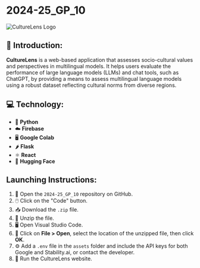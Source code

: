 # 2024-25_GP_10

![CultureLens Logo](https://github.com/user-attachments/assets/71902a33-29f7-4276-bc91-70b3aa42fd5a)

## 📝 Introduction:

**CultureLens** is a web-based application that assesses socio-cultural values and perspectives in multilingual models. It helps users evaluate the performance of large language models (LLMs) and chat tools, such as ChatGPT, by providing a means to assess multilingual language models using a robust dataset reflecting cultural norms from diverse regions.

## 💻 Technology:
 
- 🐍 **Python**
- ☁️ **Firebase**
- 🖥️ **Google Colab**
- 🌶️ **Flask**
- ⚛️ **React**
- 🤗 **Hugging Face**


## Launching Instructions:

1. 📁 Open the `2024-25_GP_10` repository on GitHub.
2. 🖱️ Click on the "Code" button.
3. 📥 Download the `.zip` file.
4. 📂 Unzip the file.
5. 🖥️ Open Visual Studio Code.
6. 📂 Click on **File > Open**, select the location of the unzipped file, then click **OK**.
7. ⚙️ Add a `.env` file in the `assets` folder and include the API keys for both Google and Stability.ai, or contact the developer.
8. 🚀 Run the CultureLens website.



